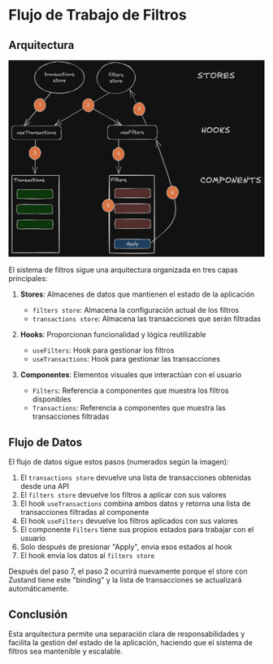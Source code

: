 # Flujo de Trabajo de Filtros

## Arquitectura

![Arquitectura de Filtros](/public/filters-architecture.png)

El sistema de filtros sigue una arquitectura organizada en tres capas principales:

1. **Stores**: Almacenes de datos que mantienen el estado de la aplicación
   - `filters store`: Almacena la configuración actual de los filtros
   - `transactions store`: Almacena las transacciones que serán filtradas

2. **Hooks**: Proporcionan funcionalidad y lógica reutilizable
   - `useFilters`: Hook para gestionar los filtros
   - `useTransactions`: Hook para gestionar las transacciones

3. **Componentes**: Elementos visuales que interactúan con el usuario
   - `Filters`: Referencia a componentes que muestra los filtros disponibles
   - `Transactions`: Referencia a componentes que muestra las transacciones filtradas

## Flujo de Datos

El flujo de datos sigue estos pasos (numerados según la imagen):

1. El `transactions store` devuelve una lista de transacciones obtenidas desde una API
2. El `filters store` devuelve los filtros a aplicar con sus valores
3. El hook `useTransactions` combina ambos datos y retorna una lista de transacciones filtradas al componente
4. El hook `useFilters` devuelve los filtros aplicados con sus valores
5. El componente `Filters` tiene sus propios estados para trabajar con el usuario
6. Solo después de presionar "Apply", envía esos estados al hook
7. El hook envía los datos al `filters store`

Después del paso 7, el paso 2 ocurrirá nuevamente porque el store con Zustand tiene este "binding" y la lista de transacciones se actualizará automáticamente.

## Conclusión

Esta arquitectura permite una separación clara de responsabilidades y facilita la gestión del estado de la aplicación, haciendo que el sistema de filtros sea mantenible y escalable.